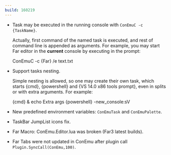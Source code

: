 ```yaml
---
build: 160219
---
```


* Task may be executed in the running console with `ConEmuC -c {TaskName}`.

  Actually, first command of the named task is executed,
  and rest of command line is appended as arguments.
  For example, you may start Far editor in the **current**
  console by executing in the prompt:

    ConEmuC -c {Far} /e text.txt

* Support tasks nesting.

  Simple nesting is allowed, so one may create their own task,
  which starts {cmd}, {powershell} and {VS 14.0 x86 tools prompt},
  even in splits or with extra arguments. For example:

    {cmd} & echo Extra args
    {powershell} -new_console:sV

* New predefined environment variables: `ConEmuTask` and `ConEmuPalette`.
* TaskBar JumpList icons fix.
* Far Macro: ConEmu.Editor.lua was broken (Far3 latest builds).
* Far Tabs were not updated in ConEmu after plugin call `Plugin.SyncCall(ConEmu,100)`.
